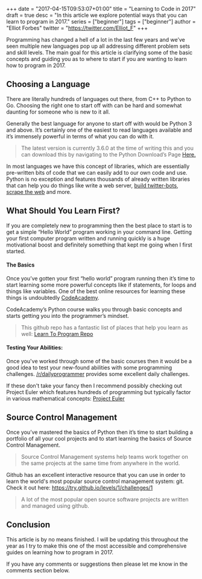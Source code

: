 +++
date = "2017-04-15T09:53:07+01:00"
title = "Learning to Code in 2017"
draft = true
desc = "In this article we explore potential ways that you can learn to program in 2017."
series = ["beginner"]
tags = ["beginner"]
author = "Elliot Forbes"
twitter = "https://twitter.com/Elliot_F"
+++

Programming has changed a hell of a lot in the last few years and we’ve seen multiple new languages pop up all addressing different problem sets and skill levels. The main goal for this article is clarifying some of the basic concepts and guiding you as to where to start if you are wanting to learn how to program in 2017.

## Choosing a Language

There are literally hundreds of languages out there, from C++ to Python to Go. Choosing the right one to start off with can be hard and somewhat daunting for someone who is new to it all. 

Generally the best language for anyone to start off with would be Python 3 and above. It’s certainly one of the easiest to read languages available and it’s immensely powerful in terms of what you can do with it. 

> The latest version is currently 3.6.0 at the time of writing this and you can download this by navigating to the Python Download’s Page <a href="https://www.python.org/downloads/">Here.</a>

In most languages we have this concept of libraries, which are essentially pre-written bits of code that we can easily add to our own code and use. Python is no exception and features thousands of already written libraries that can help you do things like write a web server, [build twitter-bots](https://tutorialedge.net/post/python/creating-twitter-bot-python/), [scrape the web](https://tutorialedge.net/post/python/fetching-web-pages-python/) and more.

## What Should You Learn First?

If you are completely new to programming then the best place to start is to get a simple “Hello World” program working in your command line. Getting your first computer program written and running quickly is a huge motivational boost and definitely something that kept me going when I first started.

#### The Basics

Once you’ve gotten your first “hello world” program running then it’s time to start learning some more powerful concepts like if statements, for loops and things like variables. One of the best online resources for learning these things is undoubtedly [CodeAcademy](https://www.codecademy.com/). 

CodeAcademy’s Python course walks you through basic concepts and starts getting you into the programmer’s mindset. 

> This github repo has a fantastic list of places that help you learn as well: <a href="https://github.com/karlhorky/learn-to-program">Learn To Program Repo</a>

#### Testing Your Abilities:

Once you've worked through some of the basic courses then it would be a good idea to test your new-found abilities with some programming challenges. [/r/dailyprogrammer](https://www.reddit.com/r/dailyprogrammer/) provides some excellent daily challenges. 

If these don't take your fancy then I recommend possibly checking out Project Euler which features hundreds of programming but typically factor in various mathematical concepts: [Project Euler](https://projecteuler.net/archives)

## Source Control Management

Once you’ve mastered the basics of Python then it’s time to start building a portfolio of all your cool projects and to start learning the basics of Source Control Management.

> Source Control Management systems help teams work together on the same projects at the same time from anywhere in the world.

Github has an excellent interactive resource that you can use in order to learn the world's most popular source control management system: git. Check it out here: <a href="https://try.github.io/levels/1/challenges/1">https://try.github.io/levels/1/challenges/1</a>

> A lot of the most popular open source software projects are written and managed using github.

## Conclusion

This article is by no means finished. I will be updating this throughout the year as I try to make this one of the most accessible and comprehensive guides on learning how to program in 2017.

If you have any comments or suggestions then please let me know in the comments section below.